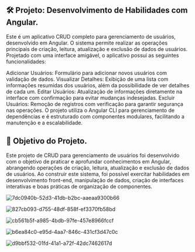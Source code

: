 🛠️ Projeto: Desenvolvimento de Habilidades com Angular.
----
Este é um aplicativo CRUD completo para gerenciamento de usuários, desenvolvido em Angular. O sistema permite realizar as operações principais de criação, leitura, atualização e exclusão de dados de usuários. Projetado com uma interface amigável, o aplicativo possui as seguintes funcionalidades:

Adicionar Usuários: Formulário para adicionar novos usuários com validação de dados.
Visualizar Detalhes: Exibição de uma lista com informações resumidas dos usuários, além da possibilidade de ver detalhes de cada um.
Editar Usuários: Atualização de informações diretamente na interface com confirmação para evitar mudanças indesejadas.
Excluir Usuários: Remoção de registros com verificação para garantir segurança nas operações.
O projeto utiliza o Angular CLI para gerenciamento de dependências e é estruturado com componentes modulares, facilitando a manutenção e a escalabilidade.

🎯 Objetivo do Projeto.
---
Este projeto de CRUD para gerenciamento de usuários foi desenvolvido com o objetivo de praticar e aprofundar conhecimentos em Angular, abrangendo operações de criação, leitura, atualização e exclusão de dados de usuários.
Ao construir este sistema, foi possível exercitar habilidades em desenvolvimento front-end, manipulação de dados, criação de interfaces interativas e boas práticas de organização de componentes.


![7dc0940b-52d3-41db-b2bc-aaeaa9300b66](https://github.com/user-attachments/assets/42c18d5e-f3a9-4523-a4b7-13f865432539)

![827cb093-d755-48df-858f-ef3370fb58bd](https://github.com/user-attachments/assets/45aa777f-834f-418c-8067-f50b1817fb14)

![cb561b5f-a985-4bdb-97fe-457e8966fccf](https://github.com/user-attachments/assets/44936230-943d-41b1-af55-5ee69d47bfa1)

![b6ea84c0-e95d-4aa7-846c-431cf3d47c0c](https://github.com/user-attachments/assets/a80e90df-0fe5-4e01-914a-1c267899e1c3)

![d9bbf532-01fd-41a1-a72f-42dc7462617d](https://github.com/user-attachments/assets/3197cdc0-d434-464f-ac15-d9ffe6c490b9)
